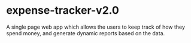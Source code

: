 # expense-tracker-v2.0
A single page web app which allows the users to keep track of how they spend money, and generate dynamic reports based on the data.
